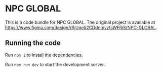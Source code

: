
  # NPC GLOBAL

  This is a code bundle for NPC GLOBAL. The original project is available at https://www.figma.com/design/rRjUqeb2CDdnmvztsWFRiS/NPC-GLOBAL.

  ## Running the code

  Run `npm i` to install the dependencies.

  Run `npm run dev` to start the development server.
  